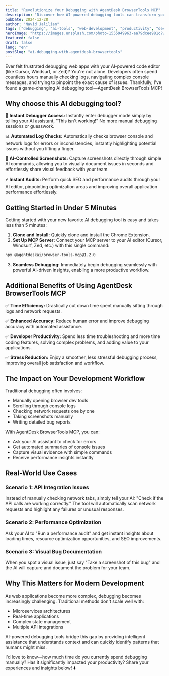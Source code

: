```yaml
---
title: "Revolutionize Your Debugging with AgentDesk BrowserTools MCP"
description: "Discover how AI-powered debugging tools can transform your development workflow, eliminating manual log checking and streamlining error detection."
pubDate: 2024-12-28
author: "Navid Jalilian"
tags: ["debugging", "ai-tools", "web-development", "productivity", "developer-tools"]
heroImage: "https://images.unsplash.com/photo-1555949963-aa79dcee981c?w=800&h=400&fit=crop"
featured: false
draft: false
lang: "en"
postSlug: "ai-debugging-with-agentdesk-browsertools"
---
```


Ever felt frustrated debugging web apps with your AI-powered code editor (like Cursor, Windsurf, or Zed)? You're not alone. Developers often spend countless hours manually checking logs, navigating complex console messages, and trying to pinpoint the exact cause of issues. Thankfully, I've found a game-changing AI debugging tool—AgentDesk BrowserTools MCP!

## Why choose this AI debugging tool?

🐞 **Instant Debugger Access:** Instantly enter debugger mode simply by telling your AI assistant, "This isn't working!" No more manual debugging sessions or guesswork.

📊 **Automated Log Checks:** Automatically checks browser console and network logs for errors or inconsistencies, instantly highlighting potential issues without you lifting a finger.

📸 **AI-Controlled Screenshots:** Capture screenshots directly through simple AI commands, allowing you to visually document issues in seconds and effortlessly share visual feedback with your team.

⚡ **Instant Audits:** Perform quick SEO and performance audits through your AI editor, pinpointing optimization areas and improving overall application performance effortlessly.

## Getting Started in Under 5 Minutes

Getting started with your new favorite AI debugging tool is easy and takes less than 5 minutes:

1. **Clone and Install:** Quickly clone and install the Chrome Extension.
2. **Set Up MCP Server:** Connect your MCP server to your AI editor (Cursor, Windsurf, Zed, etc.) with this single command:

```bash
npx @agentdeskai/browser-tools-mcp@1.2.0
```

3. **Seamless Debugging:** Immediately begin debugging seamlessly with powerful AI-driven insights, enabling a more productive workflow.

## Additional Benefits of Using AgentDesk BrowserTools MCP

✅ **Time Efficiency:** Drastically cut down time spent manually sifting through logs and network requests.

✅ **Enhanced Accuracy:** Reduce human error and improve debugging accuracy with automated assistance.

✅ **Developer Productivity:** Spend less time troubleshooting and more time coding features, solving complex problems, and adding value to your applications.

✅ **Stress Reduction:** Enjoy a smoother, less stressful debugging process, improving overall job satisfaction and workflow.

## The Impact on Your Development Workflow

Traditional debugging often involves:
- Manually opening browser dev tools
- Scrolling through console logs
- Checking network requests one by one
- Taking screenshots manually
- Writing detailed bug reports

With AgentDesk BrowserTools MCP, you can:
- Ask your AI assistant to check for errors
- Get automated summaries of console issues
- Capture visual evidence with simple commands
- Receive performance insights instantly

## Real-World Use Cases

### Scenario 1: API Integration Issues
Instead of manually checking network tabs, simply tell your AI: "Check if the API calls are working correctly." The tool will automatically scan network requests and highlight any failures or unusual responses.

### Scenario 2: Performance Optimization
Ask your AI to "Run a performance audit" and get instant insights about loading times, resource optimization opportunities, and SEO improvements.

### Scenario 3: Visual Bug Documentation
When you spot a visual issue, just say "Take a screenshot of this bug" and the AI will capture and document the problem for your team.

## Why This Matters for Modern Development

As web applications become more complex, debugging becomes increasingly challenging. Traditional methods don't scale well with:
- Microservices architectures
- Real-time applications
- Complex state management
- Multiple API integrations

AI-powered debugging tools bridge this gap by providing intelligent assistance that understands context and can quickly identify patterns that humans might miss.

I'd love to know—how much time do you currently spend debugging manually? Has it significantly impacted your productivity? Share your experiences and insights below! ⬇️
